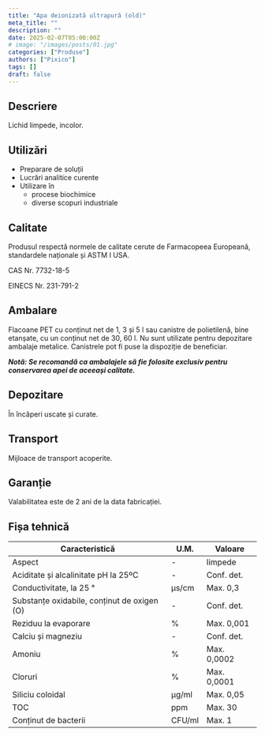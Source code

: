 ```yaml
---
title: "Apa deionizată ultrapură (old)"
meta_title: ""
description: ""
date: 2025-02-07T05:00:00Z
# image: "/images/posts/01.jpg"
categories: ["Produse"]
authors: ["Pixico"]
tags: []
draft: false
---
```


## Descriere
Lichid limpede, incolor.

## Utilizări
- Preparare de soluții
- Lucrări analitice curente 
- Utilizare în 
  - procese biochimice
  - diverse scopuri industriale

## Calitate
Produsul respectă normele de calitate cerute de Farmacopeea Europeană, standardele naționale și ASTM I USA.

CAS Nr. 7732-18-5

EINECS Nr. 231-791-2

## Ambalare

Flacoane PET cu conținut net de 1, 3 și 5 l sau canistre de polietilenă, bine etanșate, cu un conținut net de 30, 60 l. Nu sunt utilizate pentru depozitare ambalaje metalice. Canistrele pot fi puse la dispoziție de beneficiar.

***Notă: Se recomandă ca ambalajele să fie folosite exclusiv pentru conservarea apei de aceeași calitate.***

## Depozitare
În încăperi uscate și curate.

## Transport
Mijloace de transport acoperite.

## Garanție

Valabilitatea este de 2 ani de la data fabricației.

## Fișa tehnică

| Caracteristică | U.M. | Valoare |
|-----------|-----------|-----------|
| Aspect    | - | limpede |
| Aciditate și alcalinitate pH la 25ºC | - | Conf. det. |
| Conductivitate, la 25 ° | µs/cm | Max. 0,3 |
| Substanțe oxidabile, conținut de oxigen (O) | - | Conf. det. |
| Reziduu la evaporare | % | Max. 0,001 |
| Calciu și magneziu | - | Conf. det. |
| Amoniu | % | Max. 0,0002 |
| Cloruri | % | Max. 0,0001 |
| Siliciu coloidal | µg/ml | Max. 0,05 |
| TOC | ppm | Max. 30 |
| Conținut de bacterii | CFU/ml | Max. 1 |
